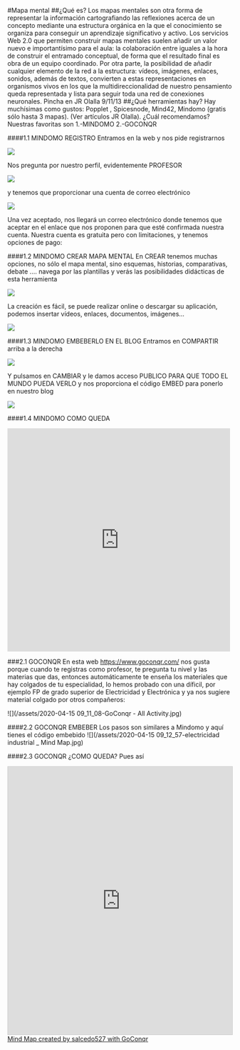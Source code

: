 #Mapa mental
##¿Qué es?
Los mapas mentales son otra forma de representar la información cartografiando las reflexiones acerca de un concepto mediante una estructura orgánica en la que el conocimiento se organiza para conseguir un aprendizaje significativo y activo.
Los servicios Web 2.0 que permiten construir mapas mentales suelen añadir un valor nuevo e importantísimo para el aula: la colaboración entre iguales a la hora de construir el entramado conceptual, de forma que el resultado final es obra de un equipo coordinado. Por otra parte, la posibilidad de añadir cualquier elemento de la red a la estructura: vídeos, imágenes, enlaces, sonidos, además de textos, convierten a estas representaciones en organismos vivos en los que la multidireccionalidad de nuestro pensamiento queda representada y lista para seguir toda una red de conexiones neuronales. Pincha en JR Olalla 9/11/13
##¿Qué herramientas hay?
Hay muchísimas como gustos: Popplet , Spicesnode, Mind42, Mindomo (gratis sólo hasta 3 mapas). (Ver artículos JR Olalla). ¿Cuál recomendamos? Nuestras favoritas son 
 1.-MINDOMO
 2.-GOCONQR

####1.1 MINDOMO REGISTRO
Entramos en la web y nos pide registrarnos

![](https://catedu.gitbooks.io/aprendizaje-colaborativo-con-blog/content/assets/2019-10-24%2009_01_17.jpg)

Nos pregunta por nuestro perfil, evidentemente PROFESOR

![](https://catedu.gitbooks.io/aprendizaje-colaborativo-con-blog/content/assets/2019-10-24%2009_01_59.jpg)

y tenemos que proporcionar una cuenta de correo electrónico

![](https://catedu.gitbooks.io/aprendizaje-colaborativo-con-blog/content/assets/2019-10-24%2009_40_26.jpg)

Una vez aceptado, nos llegará un correo electrónico donde tenemos que aceptar en el enlace que nos proponen para que esté confirmada nuestra cuenta.
Nuestra cuenta es gratuita pero con limitaciones, y tenemos opciones de pago:


####1.2 MINDOMO CREAR MAPA MENTAL
En CREAR tenemos muchas opciones, no sólo el mapa mental, sino esquemas, historias, comparativas, debate .... navega por las plantillas y verás las posibilidades didácticas de esta herramienta

![](https://catedu.gitbooks.io/aprendizaje-colaborativo-con-blog/content/assets/2019-10-24%2009_15_23.jpg)

La creación es fácil, se puede realizar online o descargar su aplicación, podemos insertar vídeos, enlaces, documentos, imágenes...

![](https://catedu.gitbooks.io/aprendizaje-colaborativo-con-blog/content/assets/2019-10-24%2009_34_01.jpg)

####1.3 MINDOMO EMBEBERLO EN EL BLOG
Entramos en COMPARTIR arriba a la derecha

![](https://catedu.gitbooks.io/aprendizaje-colaborativo-con-blog/content/assets/2019-10-24%2009_38_20.jpg)

Y pulsamos en CAMBIAR y le damos acceso PUBLICO PARA QUE TODO EL MUNDO PUEDA VERLO y nos proporciona el código EMBED para ponerlo en nuestro blog

![](https://catedu.gitbooks.io/aprendizaje-colaborativo-con-blog/content/assets/2019-10-24%2009_36_32.jpg)

####1.4 MINDOMO COMO QUEDA
<iframe width="500" height="500" src="https://www.mindomo.com/mindmap/organigrama-dd523cd56fcf42cfbf370b4b57f23079" frameborder="0" allowfullscreen>Your browser does not support frames. <a href="https://www.mindomo.com/mindmap/organigrama-dd523cd56fcf42cfbf370b4b57f23079" target="_blank">View</a> this map on its original site. It was created using <a href="https://www.mindomo.com" target="_blank">Mindomo</a>.</iframe>

###2.1 GOCONQR
En esta web https://www.goconqr.com/ nos gusta porque cuando te registras como profesor, te pregunta tu nivel y las materias que das, entonces automáticamente te enseña los materiales que hay colgados de tu especialidad, lo hemos probado con una díficil, por ejemplo FP de grado superior de Electricidad y Electrónica y ya nos sugiere material colgado por otros compañeros:

![](/assets/2020-04-15 09_11_08-GoConqr - All Activity.jpg)

####2.2 GOCONQR EMBEBER
Los pasos son similares a Mindomo y aquí tienes el código embebido
![](/assets/2020-04-15 09_12_57-electricidad industrial _ Mind Map.jpg)

####2.3 GOCONQR ¿COMO QUEDA?
Pues así
<iframe width='100%' height='600px' scrolling='no' src='https://www.goconqr.com/en-GB/p/5420749-electricidad-industrial-mind_maps?frame=true' style='border: 1px solid #ccc' allowfullscreen webkitallowfullscreen mozallowfullscreen oallowfullscreen msallowfullscreen></iframe><a href='https://www.goconqr.com/en/mind-maps'>Mind Map created by salcedo527 with GoConqr</a>

